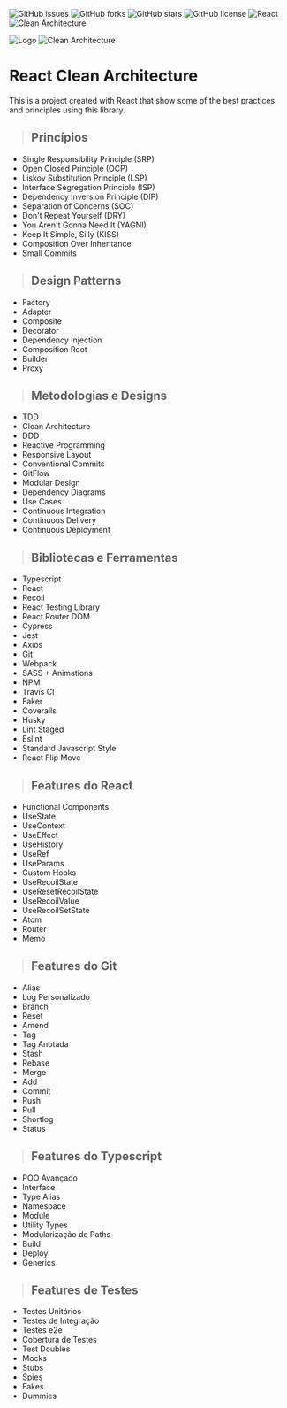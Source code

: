 ![GitHub issues](https://img.shields.io/github/issues/programador404/react_clean_architecture)
![GitHub forks](https://img.shields.io/github/forks/programador404/react_clean_architecture)
![GitHub stars](https://img.shields.io/github/stars/programador404/react_clean_architecture)
![GitHub license](https://img.shields.io/github/license/programador404/react_clean_architecture)
![React](https://img.shields.io/badge/React-Frontend-blue)
![Clean Architecture](https://img.shields.io/badge/Clean-Architecture-red)

![Logo](https://user-images.githubusercontent.com/48457700/222991086-4b28c9d2-c3b5-4c08-b5d9-7204866a1292.png)
![Clean Architecture](https://user-images.githubusercontent.com/48457700/153754934-1a5e8261-8688-474c-82ad-5e937138c10c.PNG)

# React Clean Architecture
This is a project created with React that show some of the best practices and principles using this library.

> ## Princípios
* Single Responsibility Principle (SRP)
* Open Closed Principle (OCP)
* Liskov Substitution Principle (LSP)
* Interface Segregation Principle (ISP)
* Dependency Inversion Principle (DIP)
* Separation of Concerns (SOC)
* Don't Repeat Yourself (DRY)
* You Aren't Gonna Need It (YAGNI)
* Keep It Simple, Silly (KISS)
* Composition Over Inheritance
* Small Commits

> ## Design Patterns
* Factory
* Adapter
* Composite
* Decorator
* Dependency Injection
* Composition Root
* Builder
* Proxy

> ## Metodologias e Designs
* TDD
* Clean Architecture
* DDD
* Reactive Programming
* Responsive Layout
* Conventional Commits
* GitFlow
* Modular Design
* Dependency Diagrams
* Use Cases
* Continuous Integration
* Continuous Delivery
* Continuous Deployment

> ## Bibliotecas e Ferramentas
* Typescript
* React
* Recoil
* React Testing Library
* React Router DOM
* Cypress
* Jest
* Axios
* Git
* Webpack
* SASS + Animations
* NPM
* Travis CI
* Faker
* Coveralls
* Husky
* Lint Staged
* Eslint
* Standard Javascript Style
* React Flip Move

> ## Features do React
* Functional Components
* UseState
* UseContext
* UseEffect
* UseHistory
* UseRef
* UseParams
* Custom Hooks
* UseRecoilState
* UseResetRecoilState
* UseRecoilValue
* UseRecoilSetState
* Atom
* Router
* Memo

> ## Features do Git
* Alias
* Log Personalizado
* Branch
* Reset
* Amend
* Tag
* Tag Anotada
* Stash
* Rebase
* Merge
* Add
* Commit
* Push
* Pull
* Shortlog
* Status

> ## Features do Typescript
* POO Avançado
* Interface
* Type Alias
* Namespace
* Module
* Utility Types
* Modularização de Paths
* Build
* Deploy
* Generics

> ## Features de Testes
* Testes Unitários
* Testes de Integração
* Testes e2e
* Cobertura de Testes
* Test Doubles
* Mocks
* Stubs
* Spies
* Fakes
* Dummies
